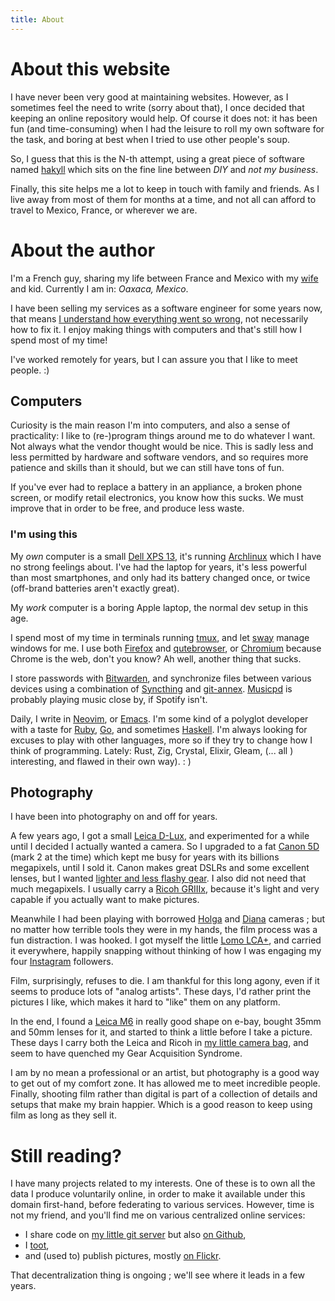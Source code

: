 ```yaml
---
title: About
---
```


# About this website

I have never been very good at maintaining websites.  However, as I
sometimes feel the need to write (sorry about that), I once decided that
keeping an online repository would help.  Of course it does not: it has
been fun (and time-consuming) when I had the leisure to roll my own
software for the task, and boring at best when I tried to use other
people's soup.

So, I guess that this is the N-th attempt, using a great piece of
software named [hakyll][hakyll] which sits on the fine line between
*DIY* and *not my business*.

Finally, this site helps me a lot to keep in touch with family and
friends. As I live away from most of them for months at a time, and not
all can afford to travel to Mexico, France, or wherever we are.

# About the author

I'm a French guy, sharing my life between France and Mexico with my
[wife][karina] and kid. Currently I am in: _Oaxaca, Mexico_.

I have been selling my services as a software engineer for some years
now, that means [I understand how everything went so
wrong](https://xkcd.com/1760/), not necessarily how to fix it. I enjoy
making things with computers and that's still how I spend most of my
time!

I've worked remotely for years, but I can assure you that I like to meet
people. :)


## Computers

Curiosity is the main reason I'm into computers, and also a sense of
practicality: I like to (re-)program things around me to do whatever I
want. Not always what the vendor thought would be nice. This is sadly
less and less permitted by hardware and software vendors, and so
requires more patience and skills than it should, but we can still have
tons of fun.

If you've ever had to replace a battery in an appliance, a broken phone
screen, or modify retail electronics, you know how this sucks. We must
improve that in order to be free, and produce less waste.

### I'm using this

My *own* computer is a small [Dell XPS 13][xps13], it's running
[Archlinux][archlinux] which I have no strong feelings about. I've had
the laptop for years, it's less powerful than most smartphones, and
only had its battery changed once, or twice (off-brand batteries aren't
exactly great).

My *work* computer is a boring Apple laptop, the normal dev setup in
this age.

I spend most of my time in terminals running [tmux][tmux], and let
[sway][sway] manage windows for me. I use both [Firefox][firefox] and
[qutebrowser][qutebrowser], or [Chromium][chromium] because Chrome is the
web, don't you know? Ah well, another thing that sucks.

I store passwords with [Bitwarden][bitwarden], and synchronize files
between various devices using a combination of [Syncthing][syncthing]
and [git-annex][gitannex]. [Musicpd][mpd] is probably playing music
close by, if Spotify isn't.

Daily, I write in [Neovim][nvim], or [Emacs][emacs]. I'm some kind of
a polyglot developer with a taste for [Ruby][ruby], [Go][golang], and
sometimes [Haskell][haskell]. I'm always looking for excuses to play
with other languages, more so if they try to change how I think of
programming. Lately: Rust, Zig, Crystal, Elixir, Gleam, (... all       )
interesting, and flawed in their own way). :                            )

[xps13]: https://wiki.archlinux.org/index.php/Dell_XPS_13_(9360)
[keepass]: https://www.keepassx.org/
[bitwarden]: https://bitwarden.com/
[gitannex]: https://git-annex.branchable.com/
[tmux]: https://tmux.github.io/
[firefox]: https://www.mozilla.org/firefox
[chromium]: https://www.chromium.org/
[qutebrowser]: https://qutebrowser.org/
[nvim]: https://neovim.io/
[emacs]: https://www.gnu.org/software/emacs/
[ruby]: https://www.ruby-lang.org/
[golang]: https://golang.org/
[haskell]: https://haskell.org/
[freebsd]: http://freebsd.org/
[archlinux]: http://archlinux.org/
[sway]: https://swaywm.org/
[syncthing]: https://syncthing.net/
[mpd]: https://www.musicpd.org/

## Photography

I have been into photography on and off for years.

A few years ago, I got a small [Leica D-Lux][dlux], and experimented
for a while until I decided I actually wanted a camera. So I upgraded
to a fat [Canon 5D][5d] (mark 2 at the time) which kept me busy for
years with its billions megapixels, until I sold it. Canon makes great
DSLRs and some excellent lenses, but I wanted [lighter and less flashy
gear][xt1]. I also did not need that much megapixels. I usually carry a
[Ricoh GRIIIx][ricoh-gr3x], because it's light and very capable if you
actually want to make pictures.

Meanwhile I had been playing with borrowed [Holga][holga] and
[Diana][diana] cameras ; but no matter how terrible tools they were in
my hands, the film process was a fun distraction. I was hooked. I got
myself the little [Lomo LCA+][lomo], and carried it everywhere, happily
snapping without thinking of how I was engaging my four
[Instagram][instagram] followers.

Film, surprisingly, refuses to die. I am thankful for this long agony,
even if it seems to produce lots of "analog artists". These days, I'd
rather print the pictures I like, which makes it hard to "like" them on
any platform.

In the end, I found a [Leica M6][m6] in really good shape on e-bay,
bought 35mm and 50mm lenses for it, and started to think a little
before I take a picture. These days I carry both the Leica and Ricoh
in [my little camera bag][onabags], and seem to have quenched my Gear
Acquisition Syndrome.

I am by no mean a professional or an artist, but photography is a good
way to get out of my comfort zone. It has allowed me to meet incredible
people. Finally, shooting film rather than digital is part of a
collection of details and setups that make my brain happier. Which is a
good reason to keep using film as long as they sell it.

[onabags]: https://www.onabags.com/
[dlux]: https://en.wikipedia.org/wiki/Panasonic_Lumix_DMC-LX3#Leica_D-Lux_4
[5d]: https://en.wikipedia.org/wiki/Canon_EOS_5D_Mark_II
[holga]: http://microsites.lomography.com/holga/
[diana]: http://microsites.lomography.com/diana/
[lomo]: http://microsites.lomography.com/lca+/
[m6]: http://camerapedia.wikia.com/wiki/Leica_M6
[xt1]: http://www.kenrockwell.com/fuji/x-t1.htm
[ricoh-gr3x]: https://www.ricoh-imaging.co.jp/english/products/gr-3/

# Still reading?

I have many projects related to my interests. One of these is to
own all the data I produce voluntarily online, in order to make it
available under this domain first-hand, before federating to various
services. However, time is not my friend, and you'll find me on various
centralized online services:

 * I share code on [my little git server][forge] but also [on Github][github],
 * I [toot][fediverse],
 * and (used to) publish pictures, mostly [on Flickr][flickr].

That decentralization thing is ongoing ; we'll see where it leads in a
few years.

[forge]: https://git.cypr.io/oz
[fediverse]: https://mastodon.social/@oz
[flickr]: https://flickr.com/photos/ephoz
[instagram]: https://www.instagram.com/ephoz/
[github]: https://github.com/oz
[hakyll]: http://jaspervdj.be/hakyll/
[karina]: https://karina.gd
